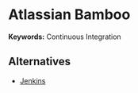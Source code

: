 # Atlassian Bamboo

**Keywords:** Continuous Integration

## Alternatives

- [Jenkins](/jenkins/README.md)

<!--
## Interview

https://www.youtube.com/watch?v=FTFBHO4DcA8
-->
